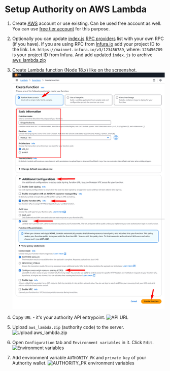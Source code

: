 # Setup Authority on AWS Lambda

1. Create [AWS](https://aws.amazon.com/) account or use existing. Can be used free account as well. You can use [free tier account](https://analyticshut.com/create-aws-account/) for this purpose.

2. Optionally you can update [index.js](https://github.com/Degenswap/Bridge/blob/master/AWS_Lambda/index.js) [RPC providers](https://github.com/yuriy77k/CallistoBridge/blob/f73fccc5232f5e987f163a1fa745d34a1f6a6869/server/AWS_Lambda/index.js#L38-L48) list with your own RPC (if you have). If you are using RPC from [Infura.io](https://github.com/yuriy77k/CallistoBridge/blob/f73fccc5232f5e987f163a1fa745d34a1f6a6869/server/AWS_Lambda/index.js#L44-L45) add your project ID to the link. I.e. `https://mainnet.infura.io/v3/123456789`, where: `123456789` is your project ID from Infura. 
And add updated `index.js` to archive [aws_lambda.zip](./aws_lambda.zip)

3. Create Lambda function (Node 18.x) like on the screenshot.
![Create Lambda Function](./lambda1.jpg)

4. Copy `URL` - it's your authority API entrypoint. 
![API URL](./lambda2.jpg)

5. Upload `aws_lambda.zip` (authority code) to the server.
![Upload aws_lambda.zip](./lambda3.jpg)

6. Open `Configuration` tab and `Environment variables` in it. Click `Edit`.
![Environment variables](./lambda4.jpg)

7. Add environment variable `AUTHORITY_PK` and `private key` of your Authority wallet.
![AUTHORITY_PK environment variables](./lambda5.jpg)

